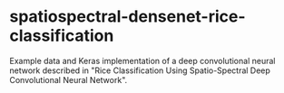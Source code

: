 # spatiospectral-densenet-rice-classification
Example data and Keras implementation of a deep convolutional neural network described in "Rice Classification Using Spatio-Spectral Deep Convolutional Neural Network".
